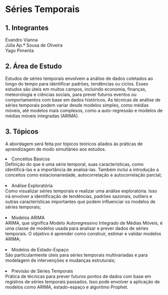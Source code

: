 # Séries Temporais
## **1. Integrantes**<br>
Evandro Vianna <br>
Júlia Ap.ª Sousa de Oliveira <br>
Yago Pimenta <br>

## **2. Área de Estudo**<br>
Estudos de séries temporais envolvem a análise de dados coletados ao longo do tempo para identificar padrões, tendências ou ciclos. Esses estudos são úteis em muitos campos, incluindo economia, finanças, meteorologia e ciências sociais, para prever futuros eventos ou comportamentos com base em dados históricos. As técnicas de análise de séries temporais podem variar desde modelos simples, como médias móveis, até modelos mais complexos, como a auto-regressão e modelos de médias móveis integradas (ARIMA).<br>

## **3. Tópicos**
A abordagem será feita por tópicos teóricos aliados às práticas de aprendizagem de modo simultâneo aos estudos. 

<li> Conceitos Básicos <br>
  Definição do que é uma série temporal, suas características, como identificá-las e a importância de analisá-las. Também inclui a introdução a conceitos como estacionariedade, autocorrelação e autocorrelação parcial;</li><br> 

<li> Análise Exploratória <br>
  Como visualizar séries temporais e realizar uma análise exploratória. Isso irá envolver a identificação de tendências, padrões sazonais, outliers e outras características importantes que podem influenciar os modelos de séries temporais;</li><br>

<li> Modelos ARIMA <br>
  ARIMA, que significa Modelo Autoregressivo Integrado de Médias Móveis, é uma classe de modelos usada para analisar e prever dados de séries temporais. O objetivo é aprender como construir, estimar e validar modelos ARIMA; </li><br>

<li> Modelos de Estado-Espaço <br>
  São particularmente úteis para séries temporais multivariadas e para modelagem de intervenções e mudanças estruturais; </li><br>

<li> Previsão de Séries Temporais <br>
  Prática de técnicas para prever futuros pontos de dados com base em registros de séries temporais passados. Isso pode envolver a aplicação de modelos como ARIMA, estado-espaço e algoritmo Prophet. </li><br>
